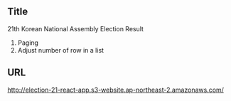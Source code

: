 ## Title
21th Korean National Assembly Election Result 

1. Paging
2. Adjust number of row in a list

## URL
http://election-21-react-app.s3-website.ap-northeast-2.amazonaws.com/

